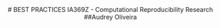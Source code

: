 <center># BEST PRACTICES IA369Z - Computational Reproducibility Research</center>
<center>##Audrey Oliveira</center>
